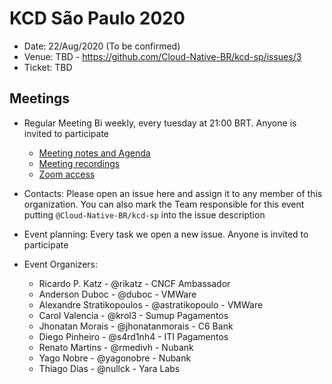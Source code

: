 # KCD São Paulo 2020

* Date: 22/Aug/2020 (To be confirmed)
* Venue: TBD - https://github.com/Cloud-Native-BR/kcd-sp/issues/3
* Ticket: TBD

## Meetings

* Regular Meeting Bi weekly, every tuesday at 21:00 BRT. Anyone is invited to participate
  * [Meeting notes and Agenda](http://bit.ly/kcdsp-notes)
  * [Meeting recordings](https://www.youtube.com/playlist?list=PLgD6zWD_UWIWSPSt0EqWroq1PyaklGtQQ)
  * [Zoom access](https://zoom.us/j/437374259)

* Contacts: Please open an issue here and assign it to any member of this organization. You can also mark the Team responsible for this event putting ``@Cloud-Native-BR/kcd-sp`` into the issue description

* Event planning: Every task we open a new issue. Anyone is invited to participate

* Event Organizers:
  * Ricardo P. Katz - @rikatz - CNCF Ambassador
  * Anderson Duboc - @duboc - VMWare
  * Alexandre Stratikopoulos - @astratikopoulo - VMWare
  * Carol Valencia - @krol3 - Sumup Pagamentos
  * Jhonatan Morais - @jhonatanmorais - C6 Bank
  * Diego Pinheiro - @s4rd1nh4 - ITI Pagamentos
  * Renato Martins - @rmedivh - Nubank 
  * Yago Nobre - @yagonobre - Nubank
  * Thiago Dias - @nullck - Yara Labs 




